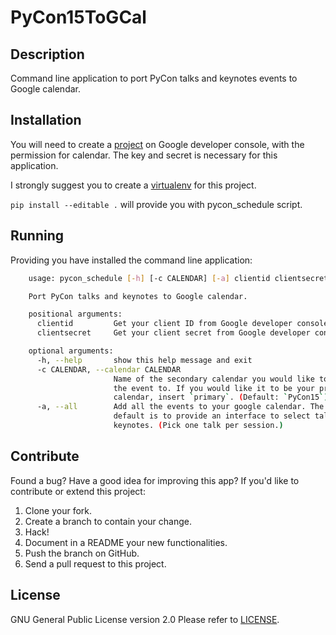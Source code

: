 # PyCon15ToGCal

## Description

Command line application to port PyCon talks and keynotes events to
Google calendar.

## Installation

You will need to create a [project][gapi] on Google developer console,
with the permission for calendar. The key and secret is necessary for
this application.

I strongly suggest you to create a [virtualenv][ve] for this project.

`pip install --editable .` will provide you with pycon_schedule script.


## Running

Providing you have installed the command line application:

```bash
    usage: pycon_schedule [-h] [-c CALENDAR] [-a] clientid clientsecret

    Port PyCon talks and keynotes to Google calendar.

    positional arguments:
      clientid         Get your client ID from Google developer console.
      clientsecret     Get your client secret from Google developer console.

    optional arguments:
      -h, --help       show this help message and exit
      -c CALENDAR, --calendar CALENDAR
                       Name of the secondary calendar you would like to port
                       the event to. If you would like it to be your primary
                       calendar, insert `primary`. (Default: `PyCon15`)
      -a, --all        Add all the events to your google calendar. The
                       default is to provide an interface to select talks and
                       keynotes. (Pick one talk per session.)
```

## Contribute

Found a bug? Have a good idea for improving this app?
If you'd like to contribute or extend this project:

1. Clone your fork.
1. Create a branch to contain your change.
1. Hack!
1. Document in a README your new functionalities.
1. Push the branch on GitHub.
1. Send a pull request to this project.

## License

GNU General Public License version 2.0
Please refer to [LICENSE](/LICENSE/).

[gapi]: https://developers.google.com/console/
[ve]: http://www.virtualenv.org/en/latest/virtualenv.html#installation
